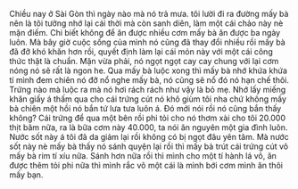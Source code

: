 Chiều nay ở Sài Gòn thì ngày nào mà nó trả mưa. tôi lười đi ra đường mấy bà nên là tôi tưởng nhớ lại cái thời mà còn sanh diên, làm một cái chảo này nè mặn điếm. Chi biết không để ăn được nhiều cơm mấy bà ăn được ba ngày luôn. Mà bây giờ cuộc sống của mình nó cũng đã thay đổi nhiều rồi mấy bà đã đỡ khó khăn hơn rồi, quyết định làm lại cái món này với một cái công thức thật là chuẩn. Mặn vừa phải, nó ngọt ngọt cay cay chung với lại cơm nóng nó sẽ rất là ngon he. Qua mấy bà luộc xong thì mấy bà nhớ khứa khứa tí mình đem chiên nó đỡ nổ nghe mấy bà, nó cũng sẽ nổ đó nó hạn chế thôi. Trứng nào mà luộc ra mà nó hơi rách rách như vậy là bỏ mẹ. Nhớ lấy miếng khăn giấy á thấm qua cho cái trứng cút nó khô giùm tôi nha chứ không mấy bà chiên một hồi nó bắn tứ lưa tưa luôn á. Đó mới nói rồi nó cũng bắn thấy không? Cái trứng để qua một bên rồi phi tỏi cho nó thơm xài cho tôi 20.000 thịt băm nữa, ra là bữa cơm này 40.000, ta nói ăn nguyên một gia đình luôn. Nước sốt này á tôi đã da giảm lại rồi không có bị ngọt đâu yên tâm. Mà nước sốt này nè mấy bà thấy nó sánh quyện lại rồi thì mấy bà trút cái trứng cút vô mấy bà rim tí xíu nữa. Sánh hơn nữa rồi thì mình cho một tí hành lá vô, ăn được thêm tỏi phi nữa thì mình rắc vô một cái là mình bới cơm mình ăn thôi mấy bạn.